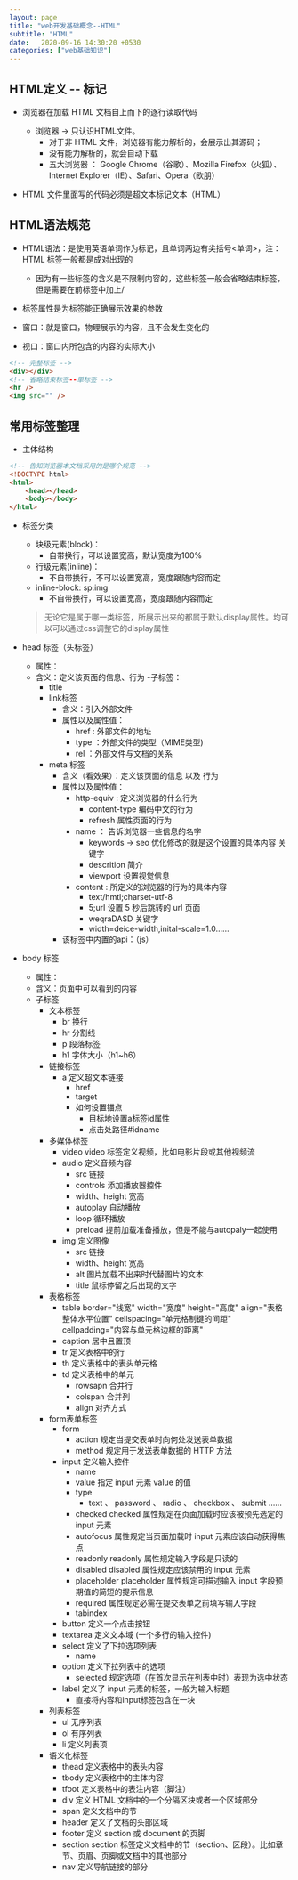 ```yaml
---
layout: page
title: "web开发基础概念--HTML"
subtitle: "HTML"
date:   2020-09-16 14:30:20 +0530
categories: ["web基础知识"]
---
```


## HTML定义  -- 标记

- 浏览器在加载 HTML 文档自上而下的逐行读取代码
    - 浏览器 -> 只认识HTML文件。
        - 对于非 HTML 文件，浏览器有能力解析的，会展示出其源码；
        - 没有能力解析的，就会自动下载
        - 五大浏览器 ： Google Chrome（谷歌）、Mozilla Firefox（火狐）、Internet Explorer（IE）、Safari、Opera（欧朋）

- HTML 文件里面写的代码必须是超文本标记文本（HTML）

## HTML语法规范

- HTML语法：是使用英语单词作为标记，且单词两边有尖括号<单词>，注：HTML 标签一般都是成对出现的
    - 因为有一些标签的含义是不限制内容的，这些标签一般会省略结束标签，但是需要在前标签中加上/   
- 标签属性是为标签能正确展示效果的参数

- 窗口：就是窗口，物理展示的内容，且不会发生变化的
- 视口：窗口内所包含的内容的实际大小

```html
<!-- 完整标签 -->
<div></div>
<!-- 省略结束标签--单标签 -->
<hr />
<img src="" />
```

## 常用标签整理

- 主体结构 

```html
<!-- 告知浏览器本文档采用的是哪个规范 -->
<!DOCTYPE html>    
<html>
    <head></head>
    <body></body>
</html>
```


- 标签分类
    - 块级元素(block)：
        - 自带换行，可以设置宽高，默认宽度为100%
    - 行级元素(inline)：
        - 不自带换行，不可以设置宽高，宽度跟随内容而定
    - inline-block: sp:img
        -  不自带换行，可以设置宽高，宽度跟随内容而定

    > 无论它是属于哪一类标签，所展示出来的都属于默认display属性。均可以可以通过css调整它的display属性

- head 标签（头标签）
    - 属性：
    - 含义：定义该页面的信息、行为
    -子标签：
        - title
        - link标签
            - 含义：引入外部文件
             - 属性以及属性值：
                - href : 外部文件的地址
                - type ：外部文件的类型（MIME类型)
                - rel ：外部文件与文档的关系
        - meta 标签
            - 含义（看效果）：定义该页面的信息 以及 行为
            - 属性以及属性值：
                - http-equiv : 定义浏览器的什么行为
                    - content-type  编码中文的行为
                    - refresh   属性页面的行为
                - name ： 告诉浏览器一些信息的名字
                    - keywords -> seo 优化修改的就是这个设置的具体内容      关键字
                    - descrition    简介
                    - viewport      设置视觉信息
                - content : 所定义的浏览器的行为的具体内容
                    - text/hmtl;charset-utf-8
                    - 5;url     设置 5 秒后跳转的 url 页面
                    - weqraDASD     关键字
                    - width=deice-width,inital-scale=1.0……
            - 该标签中内置的api：（js）
- body 标签
    - 属性：
    - 含义：页面中可以看到的内容
    - 子标签
        - 文本标签
            - br    换行
            - hr    分割线
            - p   段落标签
            - h1 字体大小（h1~h6）
        - 链接标签
            - a 	定义超文本链接
                - href
                - target
                - 如何设置锚点
                    - 目标地设置a标签id属性
                    - 点击处路径#idname
        - 多媒体标签
            - video video 标签定义视频，比如电影片段或其他视频流
            - audio 定义音频内容
                - src   链接
                - controls  添加播放器控件
                - width、height     宽高
                - autoplay  自动播放
                - loop  循环播放
                - preload   提前加载准备播放，但是不能与autopaly一起使用
            - img   定义图像
                - src   链接
                - width、height 宽高
                - alt   图片加载不出来时代替图片的文本
                - title 鼠标停留之后出现的文字
        - 表格标签
            - table     border="线宽" width="宽度" height="高度" align="表格整体水平位置"  cellspacing="单元格制键的间距" cellpadding="内容与单元格边框的距离"
            - caption   居中且置顶
            - tr    定义表格中的行
            - th    定义表格中的表头单元格
            - td    定义表格中的单元
                - rowsapn   合并行
                - colspan   合并列
                - align     对齐方式
        - form表单标签
            - form
                - action    规定当提交表单时向何处发送表单数据
                - method    规定用于发送表单数据的 HTTP 方法
            - input	    定义输入控件
                - name  
                - value 	指定 input 元素 value 的值
                - type  
                    - text 、 password 、 radio 、 checkbox 、 submit ……
                - checked   checked 属性规定在页面加载时应该被预先选定的 input 元素
                - autofocus 属性规定当页面加载时 input 元素应该自动获得焦点
                - readonly  readonly 属性规定输入字段是只读的
                - disabled  	disabled 属性规定应该禁用的 input 元素
                - placeholder   placeholder 属性规定可描述输入 input 字段预期值的简短的提示信息
                - required  属性规定必需在提交表单之前填写输入字段
                - tabindex
            - button    定义一个点击按钮
            - textarea  定义文本域 (一个多行的输入控件)
            - select    	定义了下拉选项列表
                - name
            - option    	定义下拉列表中的选项
                - selected  规定选项（在首次显示在列表中时）表现为选中状态
            - label 	定义了 input 元素的标签，一般为输入标题
                - 直接将内容和input标签包含在一块
        - 列表标签
            - ul    无序列表
            - ol    有序列表
            - li    定义列表项
        - 语义化标签
            - thead     定义表格中的表头内容
            - tbody 	定义表格中的主体内容
            - tfoot     定义表格中的表注内容（脚注）
            - div       定义 HTML 文档中的一个分隔区块或者一个区域部分
            - span  	定义文档中的节
            - header    定义了文档的头部区域
            - footer    定义 section 或 document 的页脚
            - section   section 标签定义文档中的节（section、区段）。比如章节、页眉、页脚或文档中的其他部分
            - nav    定义导航链接的部分